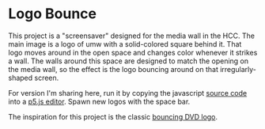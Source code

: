 # Logo Bounce

This project is a "screensaver" designed for the media wall in the HCC. The main image is a logo of umw with a solid-colored square behind it. That logo moves around in the open space and changes color whenever it strikes a wall. The walls around this space are designed to match the opening on the media wall, so the effect is the logo bouncing around on that irregularly-shaped screen. 

For version I'm sharing here, run it by copying the javascript [source code](forthewall.js) into a [p5.js editor](http://editor.p5js.org). Spawn new logos with the space bar.

The inspiration for this project is the classic [bouncing DVD logo](https://www.youtube.com/watch?v=QOtuX0jL85Y).
